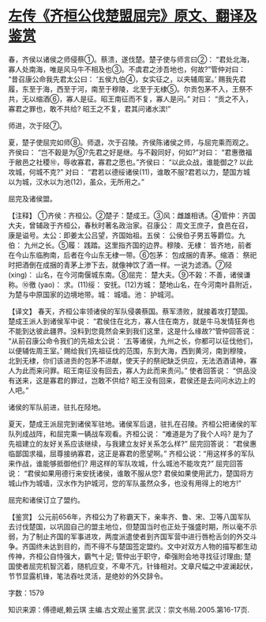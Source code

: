 # [左传《齐桓公伐楚盟屈完》原文、翻译及鉴赏](https://www.vrrw.net/wx/13985.html)

春，齐侯以诸侯之师侵蔡①。蔡溃，遂伐楚。楚子使与师言曰②： “君处北海，寡人处南海，唯是风马牛不相及也③。不虞君之涉吾地也，何故?”管仲对曰： “昔召康公命我先君太公曰： ‘五侯九伯④，女实征之，以夹辅周室。’ 赐我先君履，东至于海，西至于河，南至于穆陵，北至于无棣⑤。尔贡包茅不入，王祭不共，无以缩酒⑥，寡人是征。昭王南征而不复，寡人是问。” 对曰： “贡之不入，寡君之罪也，敢不共给? 昭王之不复，君其问诸水滨!”

师进，次于陉⑦。

夏，楚子使屈完如师⑧。师退，次于召陵。齐侯陈诸侯之师，与屈完乘而观之。齐侯曰： “岂不穀是为⑨?先君之好是继。与不穀同好，何如?”对曰： “君惠徼福于敝邑之社稷⑩，辱收寡君，寡君之愿也。”齐侯曰： “以此众战，谁能御之? 以此攻城，何城不克?” 对曰： “君若以德绥诸侯(11)，谁敢不服?君若以力，楚国方城以为城，汉水以为池(12)，虽众，无所用之。”

屈完及诸侯盟。

【注释】 ①齐侯：齐桓公。②楚子：楚成王。③风：雌雄相诱。④管仲：齐国大夫，曾辅政于齐桓公，春秋时著名政治家。召康公： 周文王庶子，食邑在召，康是谥号。太公：即姜太公吕望，齐国始祖。五侯： 公侯伯子男五等爵位。九伯： 九州之长。⑤履： 践踏。这里指齐国的边界。穆陵、无棣： 皆齐地，前者在今山东临朐南，后者在今山东无棣一带。⑥包茅： 包成捆的青茅。缩酒： 祭祀时把酒倒在成捆的青茅上渗下去，就像神饮了酒一样。一说为滤酒。⑦陉 (xing)： 山名，在今河南偃城东南。⑧屈完： 楚大夫。⑨不榖：不善，诸侯谦称。⑩徼 (yao)： 求。(11)绥： 安抚。(12)方城： 楚地山名，在今河南叶县附近，为楚与中原国家的边境地带。城： 城墙。池： 护城河。



【译文】 春天，齐桓公率领诸侯的军队侵袭蔡国。蔡军溃败，就接着攻打楚国。楚成王派人到诸侯军中说： “君侯住在北方，寡人住在南方，就是牛马发情狂奔也不能到达彼此疆界。没料到您竟然会来到我们这里，这是什么缘故?”管仲回答说： “从前召康公命令我们的先祖太公说： ‘五等诸侯，九州之长，你都可以征伐他们，以便辅佐周王室。’ 赐给我们先祖征伐的范围，东到大海，西到黄河，南到穆陵，北到无棣，你们该进贡的包茅不进献，使天子的祭祀缺乏供应，无法洒酒请神，寡人为此而来问罪。昭王南征没有回去，寡人为此而来责问。” 使者回答说： “供品没有送来，这是寡君的罪过，岂敢不供给? 昭王没有回来，君侯还是去问问水边上的人吧。”

诸侯的军队前进，驻扎在陉地。

夏天，楚成王派屈完到诸侯军驻地。诸侯军后退，驻扎在召陵。齐桓公把诸侯的军队列成战阵，和屈完乘一辆战车观看。齐桓公说： “难道是为了我个人吗? 是为了先祖建立的友好关系应该继续，与我建立友好关系怎么样?” 屈完回答说： “君侯惠临鄙国求福，屈尊接纳寡君，这正是寡君的愿望啊。” 齐桓公说：“用这样多的军队来作战，谁能够抵御他们? 用这样的军队攻城，什么城池不能攻克?” 屈完回答说： “君侯如果用德行来安抚诸侯，谁敢不服从您? 君侯如果使用武力，楚国将方城山作为城墙，汉水作为护城河，您的军队虽然众多，也没有用得上的地方!”

屈完和诸侯订立了盟约。

【鉴赏】 公元前656年，齐桓公为了称霸天下，亲率齐、鲁、宋、卫等八国军队去讨伐楚国，以巩固自己的盟主地位，但楚国当时也正处于强盛时期，所以毫不示弱，为了制止齐国的军事进攻，两度派遣使者到齐国军营中进行唇枪舌剑的外交斗争。齐国终未达到目的，而不得不与楚国签定盟约。文中对双方人物的描写都生动传神，齐桓公自恃强大，霸气十足; 管仲出于职守，牵强附会地寻找征讨理由; 楚国使者屈完机智沉着，随机应变，不卑不亢，针锋相对。文章尺幅之中波澜起伏，节节显露机锋，笔法吞吐灵活，是绝妙的外交辞令。

字数：1579

知识来源：傅德岷,赖云琪 主编.古文观止鉴赏.武汉：崇文书局.2005.第16-17页.

